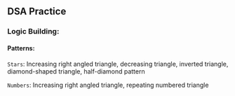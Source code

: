 ## DSA Practice

### Logic Building:

#### Patterns:

`Stars`: Increasing right angled triangle, decreasing triangle, inverted triangle, diamond-shaped triangle, half-diamond pattern
   
`Numbers`: Increasing right angled triangle, repeating numbered triangle
